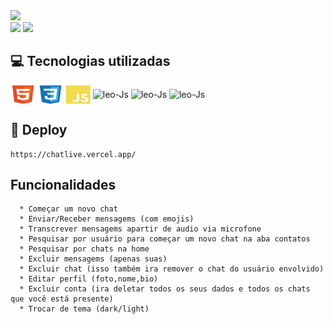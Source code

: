 <img src="https://user-images.githubusercontent.com/86381282/216072251-a259eea4-eca2-4ac3-946e-bc1dba30fe09.jpg" />
<div display="flex" flex-direction="row"> 
<img  width="480" src="https://user-images.githubusercontent.com/86381282/216072899-c7caf6d7-9726-48d6-ba1f-26e01c5ebfab.jpg" />
<img width="480"  src="https://user-images.githubusercontent.com/86381282/216073462-66e99b4a-9fe8-4cbc-94d6-6f6dd21b69a8.jpg" />
</div>

## 💻 Tecnologias utilizadas
<div display="flex">
  <img align="center" alt="leo-HTML" height="30" width="40" src="https://raw.githubusercontent.com/devicons/devicon/master/icons/html5/html5-original.svg">
 <img align="center" alt="leo-CSS" height="30" width="40" src="https://raw.githubusercontent.com/devicons/devicon/master/icons/css3/css3-original.svg">
 <img align="center" alt="leo-Js" height="30" width="40" src="https://raw.githubusercontent.com/devicons/devicon/master/icons/javascript/javascript-plain.svg">
 <img align="center" alt="leo-Js" height="30" width="40" src="https://user-images.githubusercontent.com/86381282/200146066-f0005b91-d2e8-41e5-b358-c873c3a96406.png">
 <img align="center" alt="leo-Js" height="30" width="40" src="https://cdn4.iconfinder.com/data/icons/google-i-o-2016/512/google_firebase-2-512.png">
  <img align="center" alt="leo-Js" height="30" width="40" src="https://cdn.iconscout.com/icon/free/png-256/mongodb-5-1175140.png">
</div>

## :link: Deploy

```
https://chatlive.vercel.app/
```

## Funcionalidades
```
  * Começar um novo chat
  * Enviar/Receber mensagems (com emojis)
  * Transcrever mensagems apartir de audio via microfone
  * Pesquisar por usuário para começar um novo chat na aba contatos
  * Pesquisar por chats na home
  * Excluir mensagems (apenas suas)
  * Excluir chat (isso também ira remover o chat do usuário envolvido)
  * Editar perfil (foto,nome,bio)
  * Excluir conta (ira deletar todos os seus dados e todos os chats que você está presente)
  * Trocar de tema (dark/light)
  
```

